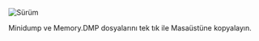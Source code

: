 ![Sürüm](https://img.shields.io/badge/release-v1.0-blue)

Minidump ve Memory.DMP dosyalarını tek tık ile Masaüstüne kopyalayın.
